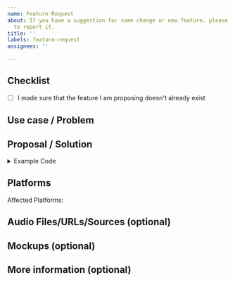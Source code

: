 ```yaml
---
name: Feature Request
about: If you have a suggestion for some change or new feature, please use this template
  to report it.
title: ''
labels: feature-request
assignees: ''

---
```


## Checklist
- [ ] I made sure that the feature I am proposing doesn't already exist

## Use case / Problem
<!-- Which problem would be solved with this feature? -->
<!-- Why it fits in this package (and not a standalone package for example) -->

## Proposal / Solution
<!-- What do you propose as a solution? Add as much information as you can! -->
<!-- What API changes that are necessary?-->
<!-- Are there any breaking changes expected? 
     Is it a new flag to pass through to android/ios?
     Is it just manageable with some build in functions?
-->

<details>
  <summary>Example Code</summary>

  <!-- Unless your feature requires no API changes whatsoever, provide a very concise code example of how it would be used in a Flutter app. 
       This is **mandatory** if your feature requires any API changes. 
       You **must** use code blocks to put your code in. 
       You can link an example repo (unnecessary) but you must add a simple version on the issue.
  -->

  ```dart
  void main() {
  }
  ```
</details>

## Platforms
<!-- Make sure to identify for which platforms this must be implemented -->

Affected Platforms: <!-- all, android, ios, web, macos, linux, windows -->

<!-- First, assess if this already exists or not on some platforms but not on others. 
     Some stuff we currently only support on Android or only on iOS because Open Source projects are made with the help 
     of the community and we not always have time to do everything. 
     If, for example, you want an iOS feature to be added to android, that is totally fine but specify that here. 
     In this case, provide in the sections above a clear explanation of how it already works on all platforms its 
     present on (e.g. the Code section must include code for how to use it on platform X and what changes 
     (if any, probably none) are necessary on the api level to add it to platform Y).
-->
<!-- Secondly, asses in which platforms this make sense to be added. 
     Especially web/macos. There are some features that just don't make sense outside of the mobile world, for example. 
     Not everything needs to be present on all platforms. Please think about which platforms this should be added for, ideally. 
     That doesn't mean we will end up doing all of them to start, but just as the goal.
-->
<!-- This is also a perfect section to include, if your prior research already revealed it, 
     if there are minimum OS versions that are absolutely required to add this feature. 
     For example, if it's only possible to do it after Android 23, add that detail here.
-->

## Audio Files/URLs/Sources (optional)
<!-- If your feature request involves a new type of file, a different URL, stream type, etc., 
     please provide here any resources that would be required to test or develop your feature. 
     For example, if you wanted to play a different kind of file, please provide such file.
-->

## Mockups (optional)
<!-- If applicable, add mockup screenshots or videos to help to explain what this feature would look like. 
     It can also be screenshots/screen recordings of existing apps, built using other libraries (like native libraries), 
     to do what you want, or of how it works on other platforms if it already exists on audioplayers on some platforms.
-->

## More information (optional)
<!-- Do you have any other useful information about this feature report? Please write it down here -->
<!-- During your research for your use case, you might have encountered some existing apps using this feature through 
     other (maybe native) libraries, tutorials explaining how to do it on the native side, 
     articles explaining why this is useful for end users, etc. 
     Add here any links or references that you have to help to make your case for this feature. 
     This is highly encouraged if your feature is anything bigger or more complex.
-->
<!-- Are you interested in working on a PR for this? -->
